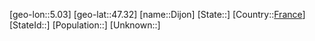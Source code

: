 ﻿---
location: [47.32,5.03]
type: City
tags:
- geo/City


SpocWebEntityId: 29794
isDeleted: false
confidential: public

---
[geo-lon::5.03]
[geo-lat::47.32]
[name::Dijon]
[State::]
[Country::[France](geo/Continent/Europe/France.md)]
[StateId::]
[Population::]
[Unknown::]

